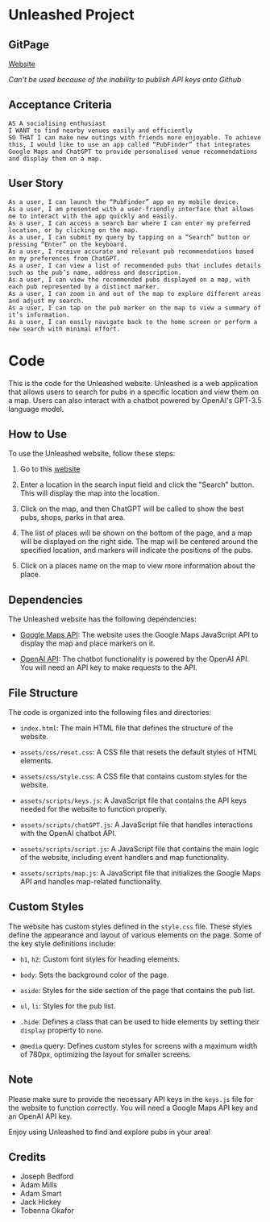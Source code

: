 # Unleashed Project

## GitPage

[Website](https://amillsy.github.io/Unleashed/)

_Can't be used because of the inability to publish API keys onto Github_

## Acceptance Criteria

```
AS A socialising enthusiast
I WANT to find nearby venues easily and efficiently
SO THAT I can make new outings with friends more enjoyable. To achieve this, I would like to use an app called “PubFinder” that integrates Google Maps and ChatGPT to provide personalised venue recommendations and display them on a map.
```

## User Story

```
As a user, I can launch the “PubFinder” app on my mobile device.
As a user, I am presented with a user-friendly interface that allows me to interact with the app quickly and easily.
As a user, I can access a search bar where I can enter my preferred location, or by clicking on the map.
As a user, I can submit my query by tapping on a “Search” button or pressing “Enter” on the keyboard.
As a user, I receive accurate and relevant pub recommendations based on my preferences from ChatGPT.
As a user, I can view a list of recommended pubs that includes details such as the pub’s name, address and description.
As a user, I can view the recommended pubs displayed on a map, with each pub represented by a distinct marker.
As a user, I can zoom in and out of the map to explore different areas and adjust my search.
As a user, I can tap on the pub marker on the map to view a summary of it’s information.
As a user, I can easily navigate back to the home screen or perform a new search with minimal effort.

```

# Code

This is the code for the Unleashed website. Unleashed is a web application that allows users to search for pubs in a specific location and view them on a map. Users can also interact with a chatbot powered by OpenAI's GPT-3.5 language model.

## How to Use

To use the Unleashed website, follow these steps:

1. Go to this [website](https://amillsy.github.io/Unleashed/)

2. Enter a location in the search input field and click the "Search" button. This will display the map into the location.

3. Click on the map, and then ChatGPT will be called to show the best pubs, shops, parks in that area.

4. The list of places will be shown on the bottom of the page, and a map will be displayed on the right side. The map will be centered around the specified location, and markers will indicate the positions of the pubs.

5. Click on a places name on the map to view more information about the place.

## Dependencies

The Unleashed website has the following dependencies:

- [Google Maps API](https://developers.google.com/maps/documentation/javascript/overview): The website uses the Google Maps JavaScript API to display the map and place markers on it.

- [OpenAI API](https://platform.openai.com/docs/api-reference/chat/create): The chatbot functionality is powered by the OpenAI API. You will need an API key to make requests to the API.

## File Structure

The code is organized into the following files and directories:

- `index.html`: The main HTML file that defines the structure of the website.

- `assets/css/reset.css`: A CSS file that resets the default styles of HTML elements.

- `assets/css/style.css`: A CSS file that contains custom styles for the website.

- `assets/scripts/keys.js`: A JavaScript file that contains the API keys needed for the website to function properly.

- `assets/scripts/chatGPT.js`: A JavaScript file that handles interactions with the OpenAI chatbot API.

- `assets/scripts/script.js`: A JavaScript file that contains the main logic of the website, including event handlers and map functionality.

- `assets/scripts/map.js`: A JavaScript file that initializes the Google Maps API and handles map-related functionality.

## Custom Styles

The website has custom styles defined in the `style.css` file. These styles define the appearance and layout of various elements on the page. Some of the key style definitions include:

- `h1`, `h2`: Custom font styles for heading elements.

- `body`: Sets the background color of the page.

- `aside`: Styles for the side section of the page that contains the pub list.

- `ul`, `li`: Styles for the pub list.

- `.hide`: Defines a class that can be used to hide elements by setting their `display` property to `none`.

- `@media` query: Defines custom styles for screens with a maximum width of 780px, optimizing the layout for smaller screens.

## Note

Please make sure to provide the necessary API keys in the `keys.js` file for the website to function correctly. You will need a Google Maps API key and an OpenAI API key.

Enjoy using Unleashed to find and explore pubs in your area!

## Credits

- Joseph Bedford
- Adam Mills
- Adam Smart
- Jack Hickey
- Tobenna Okafor

```

```
